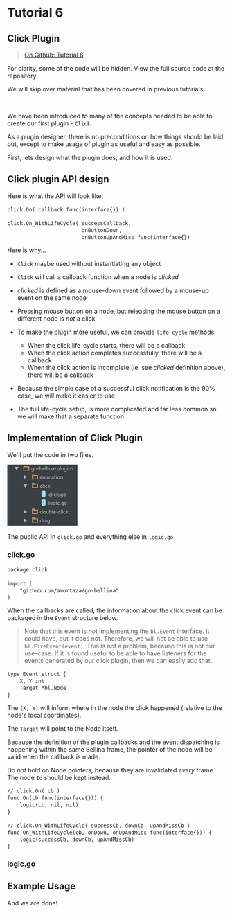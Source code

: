 # Tutorial 6

## Click Plugin

> [On Github: Tutorial 6](tutorial-06-Plugin-Click)

For clarity, some of the code will be hidden.  View the full source code at the repository.

We will skip over material that has been covered in previous tutorials.

&nbsp;

We have been introduced to many of the concepts needed to be able to create our first plugin - `Click`.

As a plugin designer, there is no preconditions on how things should be laid out, except to make usage of plugin as useful and easy as possible.

First, lets design what the plugin does, and how it is used.

## Click plugin API design

Here is what the API will look like:

```
click.On( callback func(interface{}) )

click.On_WithLifeCycle( successCallback, 
						onButtonDown, 
                        onButtonUpAndMiss func(interface{})
```

Here is why...

* `Click` maybe used without instantiating any object

* `Click` will call a callback function when a node is *clicked*

* *clicked* is defined as a mouse-down event followed by a mouse-up event on the same node

* Pressing mouse button on a node, but releasing the mouse button on a different node is *not* a click

* To make the plugin more useful, we can provide `life-cycle` methods
	* When the click life-cycle starts, there will be a callback
    * When the click action completes successfully, there will be a callback
    * When the click action is incomplete (ie. see *clicked* definition above), there will be a callback

* Because the simple case of a successful click notification is the 90% case, we will make it easier to use

* The full life-cycle setup, is more complicated and far less common so we will make that a separate function

## Implementation of Click Plugin

We'll put the code in two files.

![dir](dir.jpg?raw=true "Dir")

The public API in `click.go` and everything else in `logic.go`

### click.go

```
package click

import (
	"github.com/amortaza/go-bellina"
)
```

When the callbacks are called, the information about the click event can be packaged in the `Event` structure below.

> Note that this event is *not* implementing the `bl.Event` interface.  It could have, but it does not.  Therefore, we will not be able to use `bl.FireEvent(event)`.  This is not a problem, because this is not our use-case.  If it is found useful to be able to have listeners for the events generated by our click plugin, then we can easily add that.  

```
type Event struct {
	X, Y int
	Target *bl.Node
}
```

The `(X, Y)` will inform where in the node the click happened (relative to the node's local coordinates).

The `Target` will point to the Node itself.

Because the definition of the plugin callbacks and the event dispatching is happening within the same Bellina frame, the pointer of the node will be valid when the callback is made.

Do *not* hold on Node pointers, because they are invalidated *every* frame.  The node `Id` should be kept instead.

```
// click.On( cb )
func On(cb func(interface{})) {
	logic(cb, nil, nil)
}

// click.On_WithLifeCycle( successCb, downCb, upAndMissCb )
func On_WithLifeCycle(cb, onDown, onUpAndMiss func(interface{})) {
	logic(successCb, downCb, upAndMissCb)
}

```

### logic.go


## Example Usage

And we are done!
